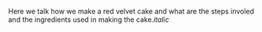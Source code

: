 Here we talk how we make a red velvet cake and what are the steps involed and the ingredients used in making the cake.*italic*

